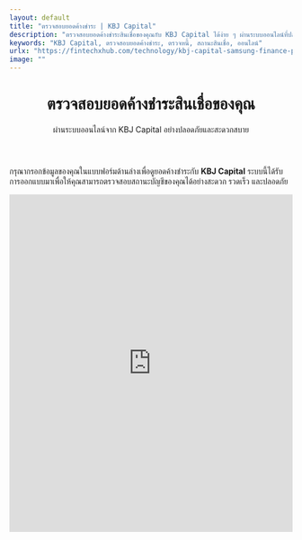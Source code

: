 ```yaml
---
layout: default
title: "ตรวจสอบยอดค้างชำระ | KBJ Capital"
description: "ตรวจสอบยอดค้างชำระสินเชื่อของคุณกับ KBJ Capital ได้ง่าย ๆ ผ่านระบบออนไลน์ที่ปลอดภัยและสะดวกสบาย"
keywords: "KBJ Capital, ตรวจสอบยอดค้างชำระ, ตรวจหนี้, สถานะสินเชื่อ, ออนไลน์"
urlx: "https://fintechxhub.com/technology/kbj-capital-samsung-finance-plus"
image: ""
---
```

<style>
    .iframe-container {
      position: relative;
      width: 100%;
      height: 600px;
      overflow: hidden;
    }
    .iframe-container iframe {
      width: 100%;
      height: 100%;
      border: none;
    }
</style>
<header class="bg-primary text-white text-center py-4 shadow-sm">
    <h1 class="h4 mb-0">ตรวจสอบยอดค้างชำระสินเชื่อของคุณ</h1>
    <p class="mb-0 small">ผ่านระบบออนไลน์จาก KBJ Capital อย่างปลอดภัยและสะดวกสบาย</p>
</header>
<main>
    <div class="container my-4">
        <div class="row justify-content-center">
            <div class="col-lg-10 text-center">
                <p>
                    กรุณากรอกข้อมูลของคุณในแบบฟอร์มด้านล่างเพื่อดูยอดค้างชำระกับ <strong>KBJ Capital</strong> ระบบนี้ได้รับการออกแบบมาเพื่อให้คุณสามารถตรวจสอบสถานะบัญชีของคุณได้อย่างสะดวก รวดเร็ว และปลอดภัย
                </p>
            </div>
        </div>
    </div>
    <!-- Iframe Section -->
    <div class="iframe-container">
        <iframe src="https://custdue.kbjcapital.co.th/" title="ตรวจสอบยอดค้างชำระ - KBJ Capital"></iframe>
    </div>
</main>